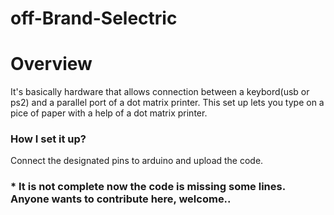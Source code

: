 # off-Brand-Selectric

# Overview
It's basically hardware that allows connection between a keybord(usb or ps2) and a parallel port of a dot matrix printer.
This set up lets you type on a pice of paper with a help of a dot matrix printer.

### How I set it up?
Connect the designated pins to arduino and upload the code.

### * It is not complete now the code is missing some lines. Anyone wants to contribute here, welcome..
